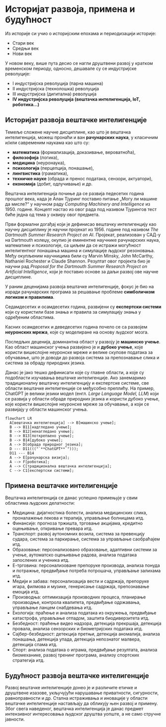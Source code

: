 # Историјат развоја, примена и будућност

Из историје си учио о историјским епохама и периодизацији историје:

* Стари век
* Средњи век
* Нови век

У новом веку, више пута десио се нагли друштвени развој у кратком временском
периоду, односно, дешавале су се индустријске револуције:

* I индустријска револуција (парна машина)
* II индустријска (технолошка) револуција
* III индустријска (дигитална) револуција
* **IV индустријска револуција (вештачка интелигенција, IoT, роботика...)**

## Историјат развоја вештачке интелигенције

Темеље сложене научне дисциплине, као што је вештачка интелигенција, можеш
пронаћи и ван **рачунарских наука**, у класичним и/или савременим наукама као
што су:

* **математика** (формализација, доказивање, вероватноћа),
* **филозофија** (логика),
* **медицина** (неуронаука),
* **психологија** (перцепција, понашање),
* **лингвистика** (граматика),
* **техничке науке** (обрада и пренос података, сензори, актуатори),
* **економија** (добит, одлучивање) и др.

Вештачка интелигенција почиње да се развија педесетих година прошлог века, када
је Алан Тјуринг поставио питање „Могу ли машине да мисле?“ у научном раду
*Computing Machinery and Intelligence* из 1950. године. Концепт настао из овог
рада под називом Тјурингов тест биће једна од тема у оквиру овог предмета.

Први формални догађај који је дефинисао вештачку интелигенцију као научну
дисциплину је научни пројекат из 1956. године под називом
*The Dartmouth Summer Research Project on AI*.
Пројекат, реализован у САД-у на Dartmouth колеџу, окупио је еминентне научнике
рачунарских наука, математике и психологије, са циљем да се истражи могућност
интелигентног понашања машина и симулације људског резоновања. Међу окупљеним
научницима били су Marvin Minsky, John McCarthy, Nathaniel Rochester и Claude
Shannon. Резултат овог пројекта био је научни рад
*Proposal for the Dartmouth Summer Research Project on Artificial Intelligence*,
који је поставио основе за даљи развој ове научне дисциплине.

У раним деценијама развоја вештачке интелигенције, фокус је био на изради
рачунарских програма за решавање проблеме **симболичком логиком и правилима**.

Седамдесетих и осамдесетих година, развијени су **експертски системи** који су
користили базе знања и правила за симулацију знања у одређеним областима.

Касних осамдесетих и деведесетих година почело се са развојем
**неуронских мрежа**, које су моделиране на основу људског мозга.

Последљих деценија, доминантна област у развоју је **машинско учење**. Као
област машинског учења развијено је и **дубоко учење**, које користи вишеслојне
неуронске мреже и велике скупове података за обучавање, што је доводи до
развоја система за препознавање слика и система за обраду природних језика.

Данас је јако тешко дефинисати које су главне области, а које су подобласти
изучавања вештачке интелигенције. Ако занемаримо традиционалну вештачку
интелигенцију и експертске системе, све области вештачке интелигенције се
међусобно преплићу. На пример, ChatGPT је велики језики модел (енгл.
*Large Language Model, LLM*) који се развија у области обраде природних
језика и користи дубоко учење, које користи вишеслојне неуронске мреже за
обучавање, a који се развијају у области машинског учења.

``` mermaid
flowchart LR
  A[вештачка интелигенција] --> B[машинско учење];
  B --> B11[надгледано учење];
  B --> B12[ненагледано учење];
  B --> B13[поткрепљено учење];
  B --> B14[дубоко учење];
  A --> D[обрада природног језика];
  D --- D11((("`**ChatGPT**`")));
  D11 --- B14
  A --> E[рачунарска визија];
  A --> F[роботика];
  A --> C[традиционална вештачка интелигенција];
  C --> C1[експертски системи];
```

## Примена вештачке интелигенције

Вештачка интелигенција се данас успешно примењује у свим областима људских
делатности:

* Медицина: дијагностика болести, анализа медицинских слика, проналажење лекова
и терапија, управљање болницама итд.
* Финансије: прогноза тржишта, трговање акцијама, кредитно оцењивање, откривање
превара итд.
* Транспорт: развој аутономних возила, система за превенцију судара, система за
паркирање, система за управљање саобраћајем итд.
* Образовање: персонализовано образовање, адаптивни системи за учење,
аутоматско оцењивање радова, анализа података запослених и ученика итд.
* Е-трговина: персонализоване препоруке производа, анализа понуда и потражње,
предвиђање потреба потрошача, управљање залихама итд.
* Медији и забава: персонализација вести и садржаја, препоруке игара, филмова и
музике, генерисање садржаја, препознавање емоција итд.
* Производња: оптимизација производних процеса, планирање производње, контрола
квалитета, предвиђање одржавања, управљање ланцем снабдевања итд.
* Екологија: праћење и анализа података из окружења, предвиђање катастрофа,
управљање отпадом, заштита биодиверзитета итд.
* Безбедност: праћење видео надзора, детекција прекршаја, детекција провала,
анализа сензорских и биометријских података итд.
* Сајбер-безбедност: детекција претњи, детекција аномалија, анализа понашања,
детекција упада, детекција непознатог малвера, детекција спама итд.
* Спорт: анализа података о играма, предвиђање резултата, анализа биомеханике,
развој тренинг програма, анализу спортских стратегија итд.

## Будућност развоја вештачке интелигенције

Развој вештачке интелигенције донео је и различите етичке и друштвене изазове,
укључујући нарушавање приватности, сигурности, равноправности и др. Стална
истраживања и иновације у области вештачке интелигенције настављају да обликују
њен развој и примену. Због свега наведеног, вештачка интелигенција је данас
предмет интензивног интересовања људског друштва уопште, а не само стручне
јавности.
